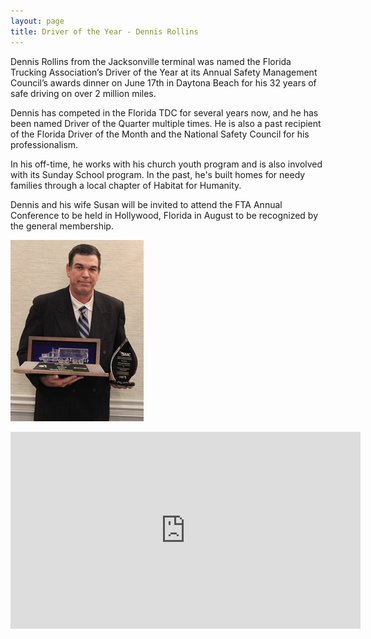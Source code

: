 ```yaml
---
layout: page
title: Driver of the Year - Dennis Rollins
---
```


Dennis Rollins from the Jacksonville terminal was named the Florida Trucking Association&rsquo;s Driver of the Year at its Annual Safety Management Council&rsquo;s awards dinner on June 17th in Daytona Beach for his 32 years of safe driving on over 2 million miles.

Dennis has competed in the Florida TDC for several years now, and he has been named Driver of the Quarter multiple times. He is also a past recipient of the Florida Driver of the Month and the National Safety Council for his professionalism.

In his off-time, he works with his church youth program and is also involved with its Sunday School program. In the past, he's built homes for needy families through a local chapter of Habitat for Humanity.

Dennis and his wife Susan will be invited to attend the FTA Annual Conference to be held in Hollywood, Florida in August to be recognized by the general membership.

![img](uploads/RollinsD.jpg)

<iframe allowfullscreen="" frameborder="0" height="315" src="http://www.youtube.com/embed/IuJqaIU62sU?rel=0" width="560"></iframe>
